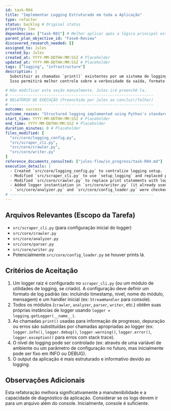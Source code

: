 ```yaml
---
id: task-R04
title: "Implementar Logging Estruturado em toda a Aplicação"
type: refactor
status: backlog # Original status
priority: low
dependencies: ["task-R01"] # Melhor aplicar após a lógica principal estar estável
parent_plan_objective_id: "Fase6-Review"
discovered_research_needed: []
assigned_to: Jules
created_by: Jules
created_at: YYYY-MM-DDTHH:MM:SSZ # Placeholder
updated_at: YYYY-MM-DDTHH:MM:SSZ # Placeholder
tags: ["logging", "infrastructure"]
description: |
  Substituir as chamadas `print()` existentes por um sistema de logging mais robusto e configurável, utilizando o módulo `logging` padrão do Python.
  Isso permitirá melhor controle sobre a verbosidade da saída, formato dos logs e destino (console, arquivo, etc.).

# Não modificar esta seção manualmente. Jules irá preenchê-la.
# ---------------------------------------------------------------
# RELATÓRIO DE EXECUÇÃO (Preenchido por Jules ao concluir/falhar)
# ---------------------------------------------------------------
outcome: success
outcome_reason: "Structured logging implemented using Python's standard logging module."
start_time: YYYY-MM-DDTHH:MM:SSZ # Placeholder
end_time: YYYY-MM-DDTHH:MM:SSZ # Placeholder
duration_minutes: 0 # Placeholder
files_modified: [
  "src/core/logging_config.py",
  "src/scraper_cli.py",
  "src/core/crawler.py",
  "src/core/writer.py"
]
reference_documents_consulted: ["jules-flow/in_progress/task-R04.md"]
execution_details: |
  - Created `src/core/logging_config.py` to centralize logging setup.
  - Modified `src/scraper_cli.py` to use `setup_logging` and replaced print statements with logger calls.
  - Modified `src/core/crawler.py` to replace print statements with logger calls.
  - Added logger instantiation in `src/core/writer.py` (it already used logger calls but was missing the import and instantiation).
  - `src/core/analyzer.py` and `src/core/config_loader.py` were checked and already conformed or did not require direct logging.
# ---------------------------------------------------------------
---
```


## Arquivos Relevantes (Escopo da Tarefa)
* `src/scraper_cli.py` (para configuração inicial do logger)
* `src/core/crawler.py`
* `src/core/analyzer.py`
* `src/core/parser.py`
* `src/core/writer.py`
* Potencialmente `src/core/config_loader.py` se houver prints lá.

## Critérios de Aceitação
1. Um logger raiz é configurado no `scraper_cli.py` (ou um módulo de utilidades de logging, se criado). A configuração deve definir um formato de log padrão (ex: incluindo timestamp, nível, nome do módulo, mensagem) e um handler inicial (ex: `StreamHandler` para console).
2. Todos os módulos (`crawler`, `analyzer`, `parser`, `writer`, etc.) obtêm suas próprias instâncias de logger usando `logger = logging.getLogger(__name__)`.
3. As chamadas `print()` usadas para informação de progresso, depuração ou erros são substituídas por chamadas apropriadas ao logger (ex: `logger.info()`, `logger.debug()`, `logger.warning()`, `logger.error()`, `logger.exception()` para erros com stack trace).
4. O nível de logging pode ser controlado (ex: através de uma variável de ambiente ou um parâmetro de configuração no futuro, mas inicialmente pode ser fixo em INFO ou DEBUG).
5. O output da aplicação é mais estruturado e informativo devido ao logging.

## Observações Adicionais
Esta refatoração melhora significativamente a manutenibilidade e a capacidade de diagnóstico da aplicação.
Considerar se os logs devem ir para um arquivo além do console. Inicialmente, console é suficiente.
